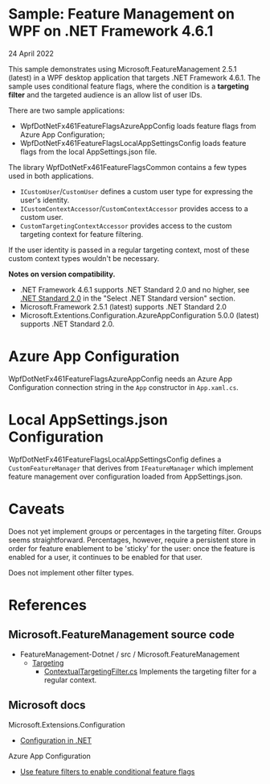 # Sample: Feature Management on WPF on .NET Framework 4.6.1

24 April 2022

This sample demonstrates using Microsoft.FeatureManagement 2.5.1 (latest) in a WPF desktop application
that targets .NET Framework 4.6.1.
The sample uses conditional feature flags, where the condition is a **targeting filter**
and the targeted audience is an allow list of user IDs.

There are two sample applications:
* WpfDotNetFx461FeatureFlagsAzureAppConfig loads feature flags from Azure App Configuration;
* WpfDotNetFx461FeatureFlagsLocalAppSettingsConfig loads feature flags from the local AppSettings.json file.

The library WpfDotNetFx461FeatureFlagsCommon contains a few types used in both applications.
* `ICustomUser`/`CustomUser` defines a custom user type for expressing the user's identity.
* `ICustomContextAccessor`/`CustomContextAccessor` provides access to a custom user.
* `CustomTargetingContextAccessor` provides access to the custom targeting context for feature filtering.

If the user identity is passed in a regular targeting context, most of these custom context types wouldn't be necessary.

**Notes on version compatibility.** 
* .NET Framework 4.6.1 supports .NET Standard 2.0 and no higher,
see [.NET Standard 2.0](https://docs.microsoft.com/en-us/dotnet/standard/net-standard?tabs=net-standard-2-0) in the "Select .NET Standard version" section.
* Microsoft.Framework 2.5.1 (latest) supports .NET Standard 2.0
* Microsoft.Extentions.Configuration.AzureAppConfiguration 5.0.0 (latest)
supports .NET Standard 2.0.


# Azure App Configuration

WpfDotNetFx461FeatureFlagsAzureAppConfig needs an Azure App Configuration connection string in the `App` constructor in `App.xaml.cs`.

# Local AppSettings.json Configuration

WpfDotNetFx461FeatureFlagsLocalAppSettingsConfig defines a `CustomFeatureManager`
that derives from `IFeatureManager` which implement feature management over 
configuration loaded from AppSettings.json.

# Caveats

Does not yet implement groups or percentages in the targeting filter.
Groups seems straightforward. Percentages, however, require a persistent store
in order for feature enablement to be 'sticky' for the user:
once the feature is enabled for a user, it continues to be enabled for that user.

Does not implement other filter types.

# References

## Microsoft.FeatureManagement source code

* FeatureManagement-Dotnet / src / Microsoft.FeatureManagement
  * [Targeting](https://github.com/microsoft/FeatureManagement-Dotnet/tree/main/src/Microsoft.FeatureManagement/Targeting)
    * [ContextualTargetingFilter.cs](https://github.com/microsoft/FeatureManagement-Dotnet/blob/main/src/Microsoft.FeatureManagement/Targeting/ContextualTargetingFilter.cs)
Implements the targeting filter for a regular context.

## Microsoft docs

Microsoft.Extensions.Configuration

* [Configuration in .NET](https://docs.microsoft.com/en-us/dotnet/core/extensions/configuration)

Azure App Configuration

* [Use feature filters to enable conditional feature flags](https://docs.microsoft.com/en-us/azure/azure-app-configuration/howto-feature-filters-aspnet-core)


